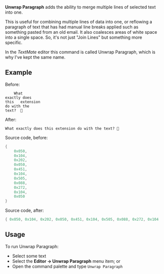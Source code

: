 **Unwrap Paragraph** adds the ability to merge multiple lines of selected text into one.

This is useful for combining multiple lines of data into one, or reflowing a paragraph of text that has had manual line breaks applied such as something pasted from an old email. It also coalesces areas of white space into a single space. So, it's not just "Join Lines" but something more specific.

In the _TextMate_ editor this command is called Unwrap Paragraph, which is why I've kept the same name.

## Example

Before:
```
	What 
exactly does  
this   extension	
do with the
text?  🤔
```

After:
```
What exactly does this extension do with the text? 🤔
```

Source code, before:
```lua
{
	0x050,
	0x104,
	0x202,
	0x050,
	0x451,
	0x104,
	0x505,
	0x088,
	0x272,
	0x104,
	0x050
}
```

Source code, after:
```lua
{ 0x050, 0x104, 0x202, 0x050, 0x451, 0x104, 0x505, 0x088, 0x272, 0x104, 0x050 }
```

## Usage

To run Unwrap Paragraph:

- Select some text
- Select the **Editor → Unwrap Paragraph** menu item; or
- Open the command palette and type `Unwrap Paragraph`
